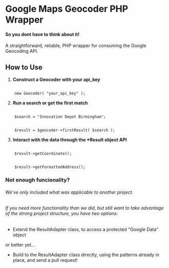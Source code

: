 Google Maps Geocoder PHP Wrapper
=========================

#### So you dont have to think about it!
A straightforward, reliable, PHP wrapper for consuming the Google Geocoding API.

How to Use
--------

1. <strong>Construct a Geocoder with your api_key</strong>
<code>
    new Geocoder( "your_api_key" );
</code>

2. <strong>Run a search or get the first match</strong>

<code>
    $search = "Innovation Depot Birmingham";
    <br>
    $result = $geocoder->firstResult( $search );
</code>

3. <strong>Interact with the data through the *Result object API</strong>

<code>
    $result->getCoordinate();
    <br/>
    $result->getFormattedAddress();
</code>


### Not enough funcionality?
###### We've only included what was applicable to another project.
###### If you need more functionality than we did, but still want to take advantage of the strong project structure, you have two options:
* Extend the ResultAdapter class, to access a protected "Google Data" object

or better yet...
* Build to the ResultAdapter class directly, using the patterns already in place, and send a pull request!